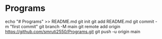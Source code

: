 # Programs

echo "# Programs" >> README.md
git init
git add README.md
git commit -m "first commit"
git branch -M main
git remote add origin https://github.com/smruti2550/Programs.git
git push -u origin main
